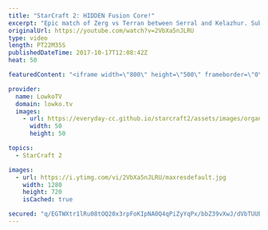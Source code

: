 ```yaml
---
title: "StarCraft 2: HIDDEN Fusion Core!"
excerpt: "Epic match of Zerg vs Terran between Serral and Kelazhur. Subscribe for more videos: http://lowko.tv/youtube Professional best-of-7: https://goo.gl/cLp2ev  There are many ways a Terran can try to slow down the Zerg's economy, however the Fusion Core is a rather uncommon option. Not only does it open"
originalUrl: https://youtube.com/watch?v=2VbXa5nJLRU
type: video
length: PT22M35S
publishedDateTime: 2017-10-17T12:08:42Z
heat: 50

featuredContent: "<iframe width=\"800\" height=\"500\" frameborder=\"0\" src=\"https://www.youtube.com/embed/2VbXa5nJLRU\" allow=\"accelerometer; autoplay; encrypted-media; gyroscope; picture-in-picture\" allowfullscreen></iframe>"

provider:
  name: LowkoTV
  domain: lowko.tv
  images:
    - url: https://everyday-cc.github.io/starcraft2/assets/images/organizations/lowko.tv-50x50.jpg
      width: 50
      height: 50

topics:
  - StarCraft 2

images:
  - url: https://i.ytimg.com/vi/2VbXa5nJLRU/maxresdefault.jpg
    width: 1280
    height: 720
    isCached: true

secured: "q/EGTWXtr1lRu08tOQ20x3rpFoKIpNA0Q4qPiZyYqPx/bbZ39vXwJ/dVbTUUEKnRIAL3fzaIUDfJSiA4RDJK/xP8NDr4gNRJyDRt8T/NFTlRpLbL7tL7ejACRtOV85f4cuX01siXxTpyQFzSNp+Bvb8uCYSn/Hm0Dv6fYCaG5BT/DdQnJ+H3Vyughwo0DOfNstqTyZeB2xVJ2mlPVmsaPbYXEl/W1E4Mxj5ciIuhHmizpgjOT/cuALmJSyXjgIo0dKLgntMbaqkvypA4lEhKkysqjCGgHich8jNnvEMHjLkwfOb80aPbz6bnVdlj9wKbNzsmbSrEjRwDmebXbnvDvUsZH9tGF5qjP+HtGqNVOeJcbu8VH1rg2fLaE14jXvhIGEW2OT6o0C96EJlSw7sYV/JYXsxIjDC3kDpfJChzlF7nJcPLTdfb2KOp3bcoCkI0;ADMd+V/293wFC+/J2GgiXg=="
---
```


